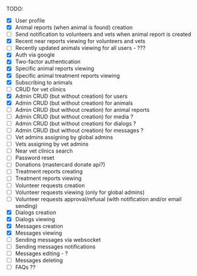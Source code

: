 TODO:
  - [x] User profile
  - [x] Animal reports (when animal is found) creation
  - [ ] Send notification to volunteers and vets when animal report is created
  - [x] Recent near reports viewing for volunteers and vets
  - [ ] Recently updated animals viewing for all users - ???
  - [x] Auth via google
  - [x] Two-factor authentication
  - [x] Specific animal reports viewing
  - [x] Specific animal treatment reports viewing
  - [x] Subscribing to animals
  - [ ] CRUD for vet clinics
  - [x] Admin CRUD (but without creation) for users
  - [x] Admin CRUD (but without creation) for animals
  - [ ] Admin CRUD (but without creation) for animal reports
  - [ ] Admin CRUD (but without creation) for media ?
  - [ ] Admin CRUD (but without creation) for dialogs ?
  - [ ] Admin CRUD (but without creation) for messages ?
  - [ ] Vet admins assigning by global admins
  - [ ] Vets assigning by vet admins
  - [ ] Near vet clinics search
  - [ ] Password reset
  - [ ] Donations (mastercard donate api?)
  - [ ] Treatment reports creating
  - [ ] Treatment reports viewing
  - [ ] Volunteer requests creation
  - [ ] Volunteer requests viewing (only for global admins)
  - [ ] Volunteer requests approval/refusal (with notification and/or email sending)
  - [x] Dialogs creation
  - [x] Dialogs viewing
  - [x] Messages creation
  - [x] Messages viewing
  - [ ] Sending messages via websocket
  - [ ] Sending messages notifications
  - [ ] Messages editing - ?
  - [ ] Messages deleting
  - [ ] FAQs ??